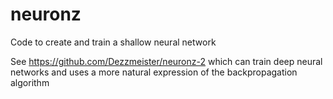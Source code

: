 # neuronz
Code to create and train a shallow neural network


See https://github.com/Dezzmeister/neuronz-2 which can train deep neural networks and uses a more natural expression of the backpropagation algorithm
